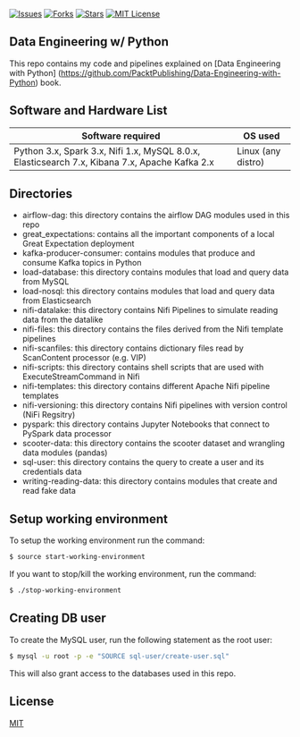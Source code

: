 [![Issues](https://img.shields.io/github/issues/jeantardelli/data-engineering-with-python)](https://github.com/jeantardelli/data-engineering-with-python/issues)
[![Forks](https://img.shields.io/github/forks/jeantardelli/data-engineering-with-python)]()
[![Stars](https://img.shields.io/github/stars/jeantardelli/data-engineering-with-python)]()
[![MIT License](https://img.shields.io/github/license/jeantardelli/data-engineering-with-python)](LICENSE)

## Data Engineering w/ Python

This repo contains my code and pipelines explained on [Data Engineering with Python] (https://github.com/PacktPublishing/Data-Engineering-with-Python) book. 

## Software and Hardware List

| Software required                                                                               | OS used            |
| ------------------------------------------------------------------------------------------------|--------------------|
|   Python 3.x, Spark 3.x, Nifi 1.x, MySQL 8.0.x, Elasticsearch 7.x, Kibana 7.x, Apache Kafka 2.x | Linux (any distro) |

## Directories

* airflow-dag: this directory contains the airflow DAG modules used in this repo
* great_expectations: contains all the important components of a local Great Expectation deployment
* kafka-producer-consumer: contains modules that produce and consume Kafka topics in Python
* load-database: this directory contains modules that load and query data from MySQL
* load-nosql: this directory contains modules that load and query data from Elasticsearch
* nifi-datalake: this directory contains Nifi Pipelines to simulate reading data from the datalike
* nifi-files: this directory contains the files derived from the Nifi template pipelines
* nifi-scanfiles: this directory contains dictionary files read by ScanContent processor (e.g. VIP)
* nifi-scripts: this directory contains shell scripts that are used with ExecuteStreamCommand in Nifi
* nifi-templates: this directory contains different Apache Nifi pipeline templates
* nifi-versioning: this directory contains Nifi pipelines with version control (NiFi Regsitry)
* pyspark: this directory contains Jupyter Notebooks that connect to PySpark data processor
* scooter-data: this directory contains the scooter dataset and wrangling data modules (pandas)
* sql-user: this directory contains the query to create a user and its credentials data
* writing-reading-data: this directory contains modules that create and read fake data

## Setup working environment

To setup the working environment run the command:

```bash
$ source start-working-environment
```

If you want to stop/kill the working environment, run the command:

```bash
$ ./stop-working-environment
```

## Creating DB user

To create the MySQL user, run the following statement as the root user:

```bash
$ mysql -u root -p -e "SOURCE sql-user/create-user.sql"
```
This will also grant access to the databases used in this repo.

## License
[MIT](LICENSE)
